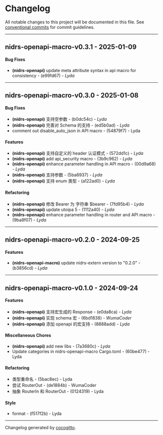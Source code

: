 # Changelog
All notable changes to this project will be documented in this file. See [conventional commits](https://www.conventionalcommits.org/) for commit guidelines.

- - -
## nidrs-openapi-macro-v0.3.1 - 2025-01-09
#### Bug Fixes
- **(nidrs-openapi)** update meta attribute syntax in api macro for consistency - (e99fd67) - *Lyda*

- - -

## nidrs-openapi-macro-v0.3.0 - 2025-01-08
#### Bug Fixes
- **(nidrs-openapi)** 支持空参数 - (b0dc54c) - *Lyda*
- **(nidrs-openapi)** 完善对 Schema 的支持 - (ed5b0ad) - *Lyda*
- comment out disable_auto_json in API macro - (54879f7) - Lyda
#### Features
- **(nidrs-openapi)** 支持自定义的 header 认证模式 - (572dd1c) - *Lyda*
- **(nidrs-openapi)** add api_security macro - (3b9c962) - *Lyda*
- **(nidrs-openapi)** enhance parameter handling in API macro - (00d9a68) - *Lyda*
- **(nidrs-openapi)** 支持参数 - (5ba6937) - *Lyda*
- **(nidrs-openapi)** 支持 enum 类型 - (a122ad0) - *Lyda*
#### Refactoring
- **(nidrs-openapi)** 修改 Bearer 为 字符串 $bearer - (7fd95b4) - *Lyda*
- **(nidrs-openapi)** update utoipa 5 - (1112a40) - *Lyda*
- **(nidrs-openapi)** enhance parameter handling in router and API macro - (9ba8f07) - *Lyda*

- - -

## nidrs-openapi-macro-v0.2.0 - 2024-09-25
#### Features
- **(nidrs-openapi-macro)** update nidrs-extern version to "0.2.0" - (b3856cd) - *Lyda*

- - -

## nidrs-openapi-macro-v0.1.0 - 2024-09-24
#### Features
- **(nidrs-openapi)** 支持宏生成的 Response - (e0da8ca) - *Lyda*
- **(nidrs-openapi)** 实现 schema 宏 - (6bd1838) - *WumaCoder*
- **(nidrs-openapi)** 添加 openapi 的宏支持 - (8888add) - *Lyda*
#### Miscellaneous Chores
- **(nidrs-openapi)** add new libs - (7a3680c) - *Lyda*
- Update categories in nidrs-openapi-macro Cargo.toml - (60be477) - Lyda
#### Refactoring
- 类型重命名 - (5bac8ec) - Lyda
- 尝试 RouterOut - (de1884b) - WumaCoder
- 抽象 RouterIn 和 RouterOut - (0124319) - Lyda
#### Style
- format - (f517f2b) - Lyda

- - -

Changelog generated by [cocogitto](https://github.com/cocogitto/cocogitto).